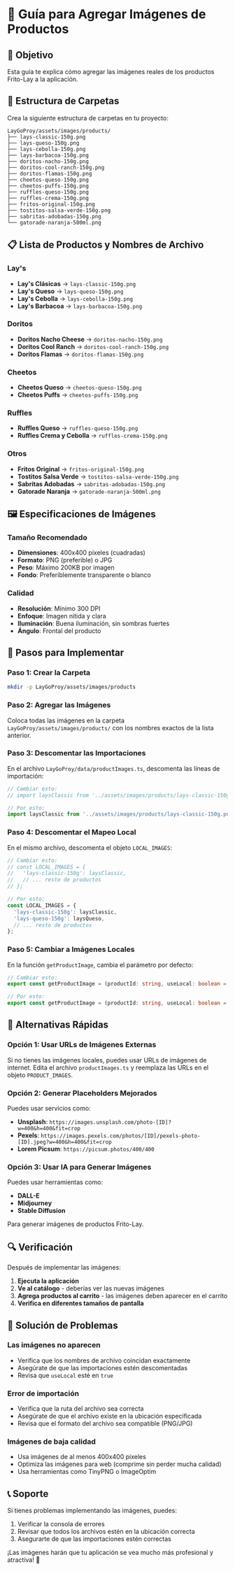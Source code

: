 # 📸 Guía para Agregar Imágenes de Productos

## 🎯 Objetivo
Esta guía te explica cómo agregar las imágenes reales de los productos Frito-Lay a la aplicación.

## 📁 Estructura de Carpetas

Crea la siguiente estructura de carpetas en tu proyecto:

```
LayGoProy/assets/images/products/
├── lays-classic-150g.png
├── lays-queso-150g.png
├── lays-cebolla-150g.png
├── lays-barbacoa-150g.png
├── doritos-nacho-150g.png
├── doritos-cool-ranch-150g.png
├── doritos-flamas-150g.png
├── cheetos-queso-150g.png
├── cheetos-puffs-150g.png
├── ruffles-queso-150g.png
├── ruffles-crema-150g.png
├── fritos-original-150g.png
├── tostitos-salsa-verde-150g.png
├── sabritas-adobadas-150g.png
└── gatorade-naranja-500ml.png
```

## 📋 Lista de Productos y Nombres de Archivo

### Lay's
- **Lay's Clásicas** → `lays-classic-150g.png`
- **Lay's Queso** → `lays-queso-150g.png`
- **Lay's Cebolla** → `lays-cebolla-150g.png`
- **Lay's Barbacoa** → `lays-barbacoa-150g.png`

### Doritos
- **Doritos Nacho Cheese** → `doritos-nacho-150g.png`
- **Doritos Cool Ranch** → `doritos-cool-ranch-150g.png`
- **Doritos Flamas** → `doritos-flamas-150g.png`

### Cheetos
- **Cheetos Queso** → `cheetos-queso-150g.png`
- **Cheetos Puffs** → `cheetos-puffs-150g.png`

### Ruffles
- **Ruffles Queso** → `ruffles-queso-150g.png`
- **Ruffles Crema y Cebolla** → `ruffles-crema-150g.png`

### Otros
- **Fritos Original** → `fritos-original-150g.png`
- **Tostitos Salsa Verde** → `tostitos-salsa-verde-150g.png`
- **Sabritas Adobadas** → `sabritas-adobadas-150g.png`
- **Gatorade Naranja** → `gatorade-naranja-500ml.png`

## 🖼️ Especificaciones de Imágenes

### Tamaño Recomendado
- **Dimensiones**: 400x400 píxeles (cuadradas)
- **Formato**: PNG (preferible) o JPG
- **Peso**: Máximo 200KB por imagen
- **Fondo**: Preferiblemente transparente o blanco

### Calidad
- **Resolución**: Mínimo 300 DPI
- **Enfoque**: Imagen nítida y clara
- **Iluminación**: Buena iluminación, sin sombras fuertes
- **Ángulo**: Frontal del producto

## 🔧 Pasos para Implementar

### Paso 1: Crear la Carpeta
```bash
mkdir -p LayGoProy/assets/images/products
```

### Paso 2: Agregar las Imágenes
Coloca todas las imágenes en la carpeta `LayGoProy/assets/images/products/` con los nombres exactos de la lista anterior.

### Paso 3: Descomentar las Importaciones
En el archivo `LayGoProy/data/productImages.ts`, descomenta las líneas de importación:

```typescript
// Cambiar esto:
// import laysClassic from '../assets/images/products/lays-classic-150g.png';

// Por esto:
import laysClassic from '../assets/images/products/lays-classic-150g.png';
```

### Paso 4: Descomentar el Mapeo Local
En el mismo archivo, descomenta el objeto `LOCAL_IMAGES`:

```typescript
// Cambiar esto:
// const LOCAL_IMAGES = {
//   'lays-classic-150g': laysClassic,
//   // ... resto de productos
// };

// Por esto:
const LOCAL_IMAGES = {
  'lays-classic-150g': laysClassic,
  'lays-queso-150g': laysQueso,
  // ... resto de productos
};
```

### Paso 5: Cambiar a Imágenes Locales
En la función `getProductImage`, cambia el parámetro por defecto:

```typescript
// Cambiar esto:
export const getProductImage = (productId: string, useLocal: boolean = false): string => {

// Por esto:
export const getProductImage = (productId: string, useLocal: boolean = true): string => {
```

## 🚀 Alternativas Rápidas

### Opción 1: Usar URLs de Imágenes Externas
Si no tienes las imágenes locales, puedes usar URLs de imágenes de internet. Edita el archivo `productImages.ts` y reemplaza las URLs en el objeto `PRODUCT_IMAGES`.

### Opción 2: Generar Placeholders Mejorados
Puedes usar servicios como:
- **Unsplash**: `https://images.unsplash.com/photo-[ID]?w=400&h=400&fit=crop`
- **Pexels**: `https://images.pexels.com/photos/[ID]/pexels-photo-[ID].jpeg?w=400&h=400&fit=crop`
- **Lorem Picsum**: `https://picsum.photos/400/400`

### Opción 3: Usar IA para Generar Imágenes
Puedes usar herramientas como:
- **DALL-E**
- **Midjourney**
- **Stable Diffusion**

Para generar imágenes de productos Frito-Lay.

## 🔍 Verificación

Después de implementar las imágenes:

1. **Ejecuta la aplicación**
2. **Ve al catálogo** - deberías ver las nuevas imágenes
3. **Agrega productos al carrito** - las imágenes deben aparecer en el carrito
4. **Verifica en diferentes tamaños de pantalla**

## 🐛 Solución de Problemas

### Las imágenes no aparecen
- Verifica que los nombres de archivo coincidan exactamente
- Asegúrate de que las importaciones estén descomentadas
- Revisa que `useLocal` esté en `true`

### Error de importación
- Verifica que la ruta del archivo sea correcta
- Asegúrate de que el archivo existe en la ubicación especificada
- Revisa que el formato del archivo sea compatible (PNG/JPG)

### Imágenes de baja calidad
- Usa imágenes de al menos 400x400 píxeles
- Optimiza las imágenes para web (comprime sin perder mucha calidad)
- Usa herramientas como TinyPNG o ImageOptim

## 📞 Soporte

Si tienes problemas implementando las imágenes, puedes:
1. Verificar la consola de errores
2. Revisar que todos los archivos estén en la ubicación correcta
3. Asegurarte de que las importaciones estén correctas

¡Las imágenes harán que tu aplicación se vea mucho más profesional y atractiva! 🎉
